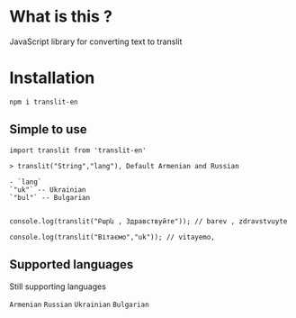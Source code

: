 # What is this ?

JavaScript library for converting text to translit

# Installation

`npm i translit-en`

## Simple to use

```
import translit from 'translit-en'

> translit("String","lang"), Default Armenian and Russian

- `lang`
`"uk"` -- Ukrainian
`"bul"` -- Bulgarian


console.log(translit("Բարև , Здравствуйте")); // barev , zdravstvuyte

console.log(translit("Вітаємо","uk")); // vitayemo, 

```

## Supported languages

Still supporting languages

`Armenian`
`Russian`
`Ukrainian`
`Bulgarian`